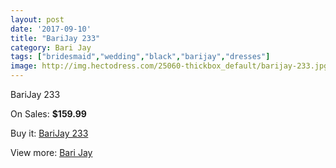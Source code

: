 ```yaml
---
layout: post
date: '2017-09-10'
title: "BariJay 233"
category: Bari Jay
tags: ["bridesmaid","wedding","black","barijay","dresses"]
image: http://img.hectodress.com/25060-thickbox_default/barijay-233.jpg
---
```

BariJay 233

On Sales: **$159.99**
<a href="https://www.hectodress.com/bari-jay/11514-barijay-233.html"><amp-img layout="responsive" width="600" height="600" src="//img.hectodress.com/25060-thickbox_default/barijay-233.jpg" alt="BariJay 233 0" /></a>
<a href="https://www.hectodress.com/bari-jay/11514-barijay-233.html"><amp-img layout="responsive" width="600" height="600" src="//img.hectodress.com/25061-thickbox_default/barijay-233.jpg" alt="BariJay 233 1" /></a>

Buy it: [BariJay 233](https://www.hectodress.com/bari-jay/11514-barijay-233.html "BariJay 233")

View more: [Bari Jay](https://www.hectodress.com/183-bari-jay "Bari Jay")